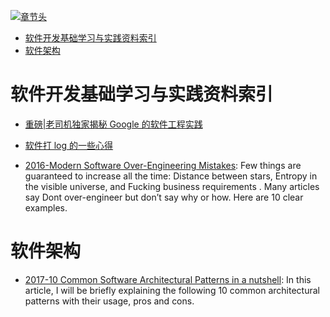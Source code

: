 [![章节头](https://parg.co/UGo)](https://parg.co/b4z) 
 - [软件开发基础学习与实践资料索引](#%E8%BD%AF%E4%BB%B6%E5%BC%80%E5%8F%91%E5%9F%BA%E7%A1%80%E5%AD%A6%E4%B9%A0%E4%B8%8E%E5%AE%9E%E8%B7%B5%E8%B5%84%E6%96%99%E7%B4%A2%E5%BC%95)
- [软件架构](#%E8%BD%AF%E4%BB%B6%E6%9E%B6%E6%9E%84) 


# 软件开发基础学习与实践资料索引

- [重磅|老司机独家揭秘 Google 的软件工程实践](http://mp.weixin.qq.com/s?__biz=MzI4NjYwMjcxOQ==&mid=2247483888&idx=1&sn=f95e5c500c08061b784aedcb762a0373&chksm=ebdb2540dcacac568cbc7f8054bfbd4a515af8a06e4d98945e277b60a8e89e9e13184e0a8bd8#rd&utm_source=tuicool&utm_medium=referral) 

- [软件打 log 的一些心得](https://zhuanlan.zhihu.com/p/24785018)
- [2016-Modern Software Over-Engineering Mistakes](https://parg.co/bih): Few things are guaranteed to increase all the time: Distance between stars, Entropy in the visible universe, and Fucking business requirements . Many articles say Dont over-engineer but don’t say why or how. Here are 10 clear examples.
# 软件架构
- [2017-10 Common Software Architectural Patterns in a nutshell](https://parg.co/bD3): In this article, I will be briefly explaining the following 10 common architectural patterns with their usage, pros and cons.